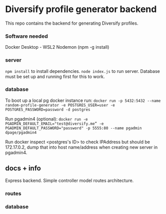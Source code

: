 # Diversify profile generator backend

This repo contains the backend for generating Diversify profiles.

### Software needed

Docker Desktop - WSL2
Nodemon (npm -g install)

### server

`npm install` to install dependencies.
`node index.js` to run server. Database must be set up and running first for this to work.

### database

To boot up a local pg docker instance run: `docker run -p 5432:5432 --name random-profile-generator -e POSTGRES_USER=user -e POSTGRES_PASSWORD=password -d postgres`

Run pgadmin4 (optional): `docker run -e PGADMIN_DEFAULT_EMAIL="test@diversify.me” -e PGADMIN_DEFAULT_PASSWORD="password" -p 5555:80 --name pgadmin dpage/pgadmin4`

Run docker inspect <postgres's ID> to check IPAddress but should be 172.17.0.2, dump that into host name/address when creating new server in pgadmin4.

## docs + info

Express backend. Simple controller model routes architecture.

### routes

### database
